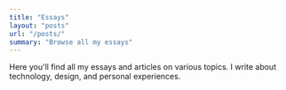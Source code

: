 ```yaml
---
title: "Essays"
layout: "posts"
url: "/posts/"
summary: "Browse all my essays"
---
```


Here you'll find all my essays and articles on various topics. I write about technology, design, and personal experiences.
